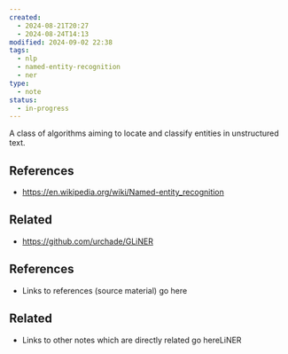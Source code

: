 ```yaml
---
created:
  - 2024-08-21T20:27
  - 2024-08-24T14:13
modified: 2024-09-02 22:38
tags:
  - nlp
  - named-entity-recognition
  - ner
type:
  - note
status:
  - in-progress
---
```

A class of algorithms aiming to locate and classify entities in unstructured text.
## References
* https://en.wikipedia.org/wiki/Named-entity_recognition
## Related
* https://github.com/urchade/GLiNER
## References

* Links to references (source material) go here
## Related

* Links to other notes which are directly related go hereLiNER